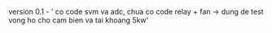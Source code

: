 version 0.1 - ' co code svm va adc, chua co code relay + fan -> dung de test vong ho cho cam bien va tai khoang 5kw'